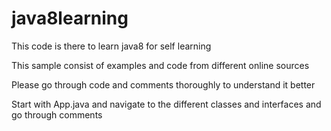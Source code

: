 # java8learning
This code is there to learn java8 for self learning

This sample consist of examples and code from different online sources

Please go through code and comments thoroughly to understand it better

Start with App.java and navigate to the different classes and interfaces and go through comments
